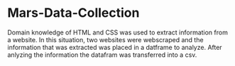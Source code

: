 # Mars-Data-Collection

Domain knowledge of HTML and CSS was used to extract information from a website. In this situation, two websites were webscraped and the information that was extracted was placed in a datframe to analyze. After anlyzing the information the datafram was transferred into a csv.
